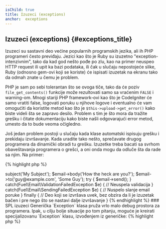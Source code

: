 ```yaml
---
isChild: true
title: Izuzeci (exceptions)
anchor:  exceptions
---
```


## Izuzeci (exceptions) {#exceptions_title}

Izuzeci su sastavni deo većine popularnih programskih jezika, ali ih PHP programeri često previđaju.
Jezici kao što je Ruby su izuzetno "exception-intenzivnim", tako da kad god nešto pođe po zlu, kao
na primer neuspeo HTTP request ili upit ka bazi podataka, ili čak u slučaju nepostojeće slike, Ruby
(odnosno gem-ovi koji se koriste) će ispisati izuzetak na ekranu tako da odmah znate u čemu je problem.

PHP je sam po sebi tolerantan što se ovoga tiče, tako da će poziv `file_get_contents()` funkcije
može rezultovati samo sa vraćenim `FALSE` i warning-om.
Mnogi stariji PHP framework-ovi kao što je CodeIgniter će samo vratiti false, logovati poruku u
njihove logove i eventualno će vam omogućiti da koristite metod kao što je `$this->upload->get_error()`
kako biste videli šta se zapravo desilo. Problem s tim je što mora da tražite grešku i čitate dokumentaciju
kako biste našli odgovarajući error metod, umesto da to bude veoma očigledno.

Još jedan problem postoji u slučaju kada klase automatski ispisuju grešku i prekidaju izvršavanje.
Kada uradite tako nešto, sprečavate drugog programera da dinamički obradi tu grešku. Izuzetke treba
bacati sa svrhom obaveštavanja programera o grešci, a oni onda mogu da odluče šta da rade sa njim. Na primer:

{% highlight php %}
<?php
$email = new Fuel\Email;
$email->subject('My Subject');
$email->body('How the heck are you?');
$email->to('guy@example.com', 'Some Guy');

try
{
    $email->send();
}
catch(Fuel\Email\ValidationFailedException $e)
{
    // Neuspela validacija
}
catch(Fuel\Email\SendingFailedException $e)
{
    // Nuspelo slanje email poruke
}
finally
{
    // Deo koji se izvršava uvek, bez obzira da li je izuzetak bačen i pre nego što se nastavi dalje izvršavanje
}
{% endhighlight %}

### SPL izuzeci

Generička `Exception` klasa pruža vrlo malo debug prostora za programera. Ipak, u cilju bolje situacije po tom pitanju,
moguće je kreirati specijalizovanu `Exception` klasu, izvođenjem iz generičke:

{% highlight php %}
<?php
class ValidationException extends Exception {}
{% endhighlight %}

Ovo zapravo znači da možete imati nekoliko catch blokova i ponaosob obrađivati različite izuzetke. Ovo može dovesti
do toga da imate _mnogo_ custom Exception klasa, a pritom su umesto nekih od njih mogli biti korišćene
SPL Exception klase, dostupne kroz [SPL ekstenziju][splext].

Ako na primer koristite `__call()` magični metod i zatražen je neki nepostojeći metod, onda umesto bacanja
standardnog izuzetka, što bi bilo nejasno, ili kreiranja custom Exception klase samo u te svrhe, možete baciti
`BadMethodCallException`.

* [Pročitajte još o izuzecima][exceptions]
* [Pročitajte još o SPL izuzecima][splexe]
* [Ugnježdeni izuzeci u PHP-u][nesting-exceptions-in-php]
* [Najbolja praksa za izuzetke u PHP 5.3][exception-best-practices53]


[splext]: #standard_php_library
[exceptions]: http://php.net/language.exceptions
[splexe]: http://php.net/spl.exceptions
[nesting-exceptions-in-php]: http://www.brandonsavage.net/exceptional-php-nesting-exceptions-in-php/
[exception-best-practices53]: http://ralphschindler.com/2010/09/15/exception-best-practices-in-php-5-3
